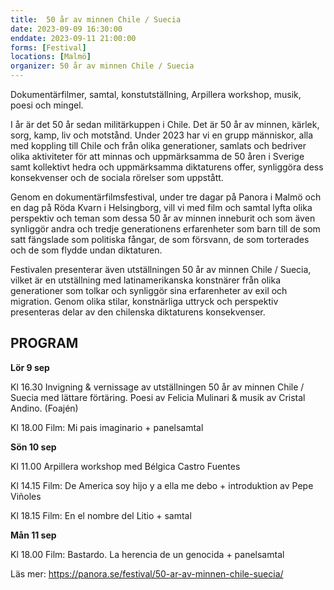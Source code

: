 ```yaml
---
title:  50 år av minnen Chile / Suecia
date: 2023-09-09 16:30:00
enddate: 2023-09-11 21:00:00
forms: [Festival]
locations: [Malmö]
organizer: 50 år av minnen Chile / Suecia
---
```

Dokumentärfilmer, samtal, konstutställning, Arpillera workshop, musik, poesi och mingel.

I år är det 50 år sedan militärkuppen i Chile. Det är 50 år av minnen, kärlek, sorg, kamp, liv och motstånd. Under 2023 har vi en grupp människor, alla med koppling till Chile och från olika generationer, samlats och bedriver olika aktiviteter för att minnas och uppmärksamma de 50 åren i Sverige samt kollektivt hedra och uppmärksamma diktaturens offer, synliggöra dess konsekvenser och de sociala rörelser som uppstått.

Genom en dokumentärfilmsfestival, under tre dagar på Panora i Malmö och en dag på Röda Kvarn i Helsingborg, vill vi med film och samtal lyfta olika perspektiv och teman som dessa 50 år av minnen inneburit och som även synliggör andra och tredje generationens erfarenheter som barn till de som satt fängslade som politiska fångar, de som försvann, de som torterades och de som flydde undan diktaturen.

Festivalen presenterar även utställningen 50 år av minnen Chile / Suecia, vilket är en utställning med latinamerikanska konstnärer från olika generationer som tolkar och synliggör sina erfarenheter av exil och migration. Genom olika stilar, konstnärliga uttryck och perspektiv presenteras delar av den chilenska diktaturens konsekvenser.

## PROGRAM

**Lör 9 sep**

Kl 16.30 Invigning & vernissage av utställningen 50 år av minnen Chile / Suecia med lättare förtäring. Poesi av Felicia Mulinari & musik av Cristal Andino. (Foajén)

Kl 18.00 Film: Mi pais imaginario + panelsamtal

**Sön 10 sep**

Kl 11.00 Arpillera workshop med Bélgica Castro Fuentes

Kl 14.15 Film: De America soy hijo y a ella me debo + introduktion av Pepe Viñoles

Kl 18.15 Film: En el nombre del Litio + samtal 

**Mån 11 sep**

Kl 18.00 Film: Bastardo. La herencia de un genocida + panelsamtal

Läs mer: https://panora.se/festival/50-ar-av-minnen-chile-suecia/